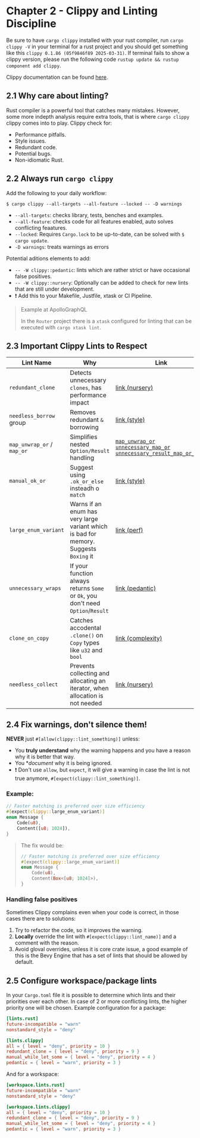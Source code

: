 # Chapter 2 - Clippy and Linting Discipline

Be sure to have `cargo clippy` installed with your rust compiler, run `cargo clippy -V` in your terminal for a rust project and you should get something like this `clippy 0.1.86 (05f9846f89 2025-03-31)`. If terminal fails to show a clippy version, please run the following code `rustup update && rustup component add clippy`.

Clippy documentation can be found [here](https://doc.rust-lang.org/clippy/usage.html).

## 2.1 Why care about linting?

Rust compiler is a powerful tool that catches many mistakes. However, some more indepth analysis require extra tools, that is where `cargo clippy` clippy comes into to play. Clippy check for:
* Performance pitfalls.
* Style issues.
* Redundant code.
* Potential bugs.
* Non-idiomatic Rust.

## 2.2 Always run `cargo clippy`

Add the following to your daily workflow:

```shell
$ cargo clippy --all-targets --all-feature --locked -- -D warnings
```

* `--all-targets`: checks library, tests, benches and examples.
* `--all-feature`: checks code for all features enabled, auto solves conflicting feaatures.
* `--locked`: Requires `Cargo.lock` to be up-to-date, can be solved with `$ cargo update`.
* `-D warnings`: treats warnings as errors

Potential aditions elements to add:

* `-- -W clippy::pedantic`: lints which are rather strict or have occasional false positives.
* `-- -W clippy::nursery`: Optionally can be added to check for new lints that are still under development.
* ❗ Add this to your Makefile, Justfile, xtask or CI Pipeline.

> Example at ApolloGraphQL
>
> In the `Router` project there is a `xtask` configured for linting that can be executed with `cargo xtask lint`. 

## 2.3 Important Clippy Lints to Respect

| Lint Name | Why | Link |
| --------- | ----| -----|
| `redundant_clone` | Detects unnecessary `clones`, has performance impact | [link (nursery)](https://rust-lang.github.io/rust-clippy/master/#redundant_clone) |
| `needless_borrow` group | Removes redundant `&` borrowing | [link (style)](https://rust-lang.github.io/rust-clippy/master/#needless_borrow) |
| `map_unwrap_or` / `map_or` | Simplifies nested `Option/Result` handling | [`map_unwrap_or`](https://rust-lang.github.io/rust-clippy/master/#map_unwrap_or) [`unnecessary_map_or`](https://rust-lang.github.io/rust-clippy/master/#unnecessary_map_or) [`unnecessary_result_map_or_else`](https://rust-lang.github.io/rust-clippy/master/#unnecessary_result_map_or_else) |
| `manual_ok_or` | Suggest using `.ok_or_else` insteadh o `match` | [link (style)](https://rust-lang.github.io/rust-clippy/master/#manual_ok_or) |
| `large_enum_variant` | Warns if an enum has very large variant which is bad for memory. Suggests `Boxing` it | [link (perf)](https://rust-lang.github.io/rust-clippy/master/#large_enum_variant) |
| `unnecessary_wraps` | If your function always returns `Some` or `Ok`, you don't need `Option`/`Result` | [link (pedantic)](https://rust-lang.github.io/rust-clippy/master/#unnecessary_wraps) |
| `clone_on_copy` | Catches accodental `.clone()` on `Copy` types like `u32` and `bool` | [link (complexity)](https://rust-lang.github.io/rust-clippy/master/#clone_on_copy) |
| `needless_collect` | Prevents collecting and allocating an iterator, when allocation is not needed | [link (nursery)](https://rust-lang.github.io/rust-clippy/master/#needless_collect) |

## 2.4 Fix warnings, don't silence them!

**NEVER** just `#[allow(clippy::lint_something)]` unless:

* You **truly understand** why the warning happens and you have a reason why it is better that way.
* You **document* why it is being ignored.
* ❗ Don't use `allow`, but `expect`, it will give a warning in case the lint is not true anymore, `#[expect(clippy::lint_something)]`.

### Example:

```rust
// Faster matching is preferred over size efficiency
#[expect(clippy::large_enum_variant)]
enum Message {
    Code(u8),
    Content([u8; 1024]),
}
```

> The fix would be:
> 
> ```rust
> // Faster matching is preferred over size efficiency
> #[expect(clippy::large_enum_variant)]
> enum Message {
>     Code(u8),
>     Content(Box<[u8; 1024]>),
> }
> ```

### Handling false positives

Sometimes Clippy complains even when your code is correct, in those cases there are to solutions:
1. Try to refactor the code, so it improves the warning.
2. **Locally** override the lint with `#[expect(clippy::lint_name)]` and a comment with the reason.
3. Avoid gloval overrides, unless it is core crate issue, a good example of this is the Bevy Engine that has a set of lints that should be allowed by default.

## 2.5 Configure workspace/package lints

In your `Cargo.toml` file it is possible to determine which lints and their priorities over each other. In case of 2 or more conflicting lints, the higher priority one will be chosen. Example configuration for a package:

```toml
[lints.rust]
future-incompatible = "warn"
nonstandard_style = "deny"

[lints.clippy]
all = { level = "deny", priority = 10 }
redundant_clone = { level = "deny", priority = 9 }
manual_while_let_some = { level = "deny", priority = 4 }
pedantic = { level = "warn", priority = 3 }
```

And for a workspace:

```toml
[workspace.lints.rust]
future-incompatible = "warn"
nonstandard_style = "deny"

[workspace.lints.clippy]
all = { level = "deny", priority = 10 }
redundant_clone = { level = "deny", priority = 9 }
manual_while_let_some = { level = "deny", priority = 4 }
pedantic = { level = "warn", priority = 3 }
```